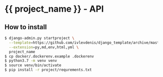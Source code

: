 # {{ project_name }} - API

## How to install

```bash
$ django-admin.py startproject \
  --template=https://github.com/ivlevdenis/django_template/archive/master.zip \
  --extension=py,md,env,html,yml \
  project_name
$ cp docker/.dockerenv.example .dockerenv
$ python3.7 -m venv venv
$ source venv/bin/activate
$ pip install -r project/requrements.txt
```